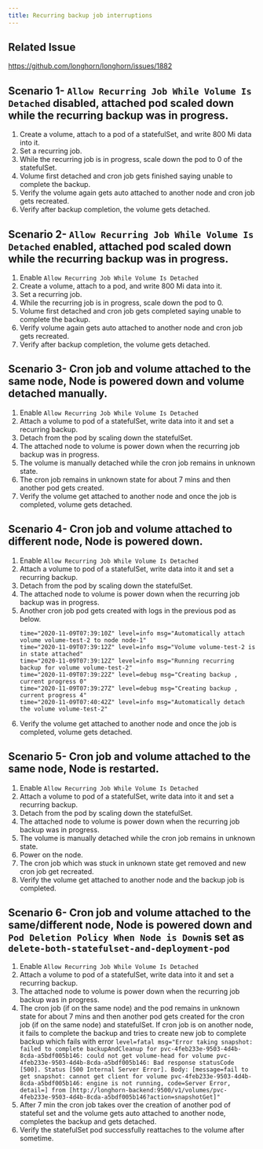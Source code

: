 ```yaml
---
title: Recurring backup job interruptions
---
```


## Related Issue
https://github.com/longhorn/longhorn/issues/1882

## Scenario 1- ```Allow Recurring Job While Volume Is Detached``` disabled, attached pod scaled down while the recurring backup was in progress.
1. Create a volume, attach to a pod of a statefulSet, and write 800 Mi data into it.
2. Set a recurring job.
3. While the recurring job is in progress, scale down the pod to 0 of the statefulSet.
4. Volume first detached and cron job gets finished saying unable to complete the backup.
5. Verify the volume again gets auto attached to another node and cron job gets recreated.
6. Verify after backup completion, the volume gets detached.

## Scenario 2- ```Allow Recurring Job While Volume Is Detached``` enabled, attached pod scaled down while the recurring backup was in progress.
1. Enable ```Allow Recurring Job While Volume Is Detached```
2. Create a volume, attach to a pod, and write 800 Mi data into it.
3. Set a recurring job.
4. While the recurring job is in progress, scale down the pod to 0.
5. Volume first detached and cron job gets completed saying unable to complete the backup.
6. Verify volume again gets auto attached to another node and cron job gets recreated.
7. Verify after backup completion, the volume gets detached.

## Scenario 3- Cron job and volume attached to the same node, Node is powered down and volume detached manually.
1. Enable ```Allow Recurring Job While Volume Is Detached```
2. Attach a volume to pod of a statefulSet, write data into it and set a recurring backup.
3. Detach from the pod by scaling down the statefulSet.
4. The attached node to volume is power down when the recurring job backup was in progress.
5. The volume is manually detached while the cron job remains in unknown state.
6. The cron job remains in unknown state for about 7 mins and then another pod gets created.
7. Verify the volume get attached to another node and once the job is completed, volume gets detached.

## Scenario 4- Cron job and volume attached to different node, Node is powered down.
1. Enable ```Allow Recurring Job While Volume Is Detached```
2. Attach a volume to pod of a statefulSet, write data into it and set a recurring backup.
3. Detach from the pod by scaling down the statefulSet.
4. The attached node to volume is power down when the recurring job backup was in progress.
5. Another cron job pod gets created with logs in the previous pod as below.
    ```
    time="2020-11-09T07:39:10Z" level=info msg="Automatically attach volume volume-test-2 to node node-1"
    time="2020-11-09T07:39:12Z" level=info msg="Volume volume-test-2 is in state attached"
    time="2020-11-09T07:39:12Z" level=info msg="Running recurring backup for volume volume-test-2"
    time="2020-11-09T07:39:22Z" level=debug msg="Creating backup , current progress 0"
    time="2020-11-09T07:39:27Z" level=debug msg="Creating backup , current progress 4"
    time="2020-11-09T07:40:42Z" level=info msg="Automatically detach the volume volume-test-2"
    ```
6. Verify the volume get attached to another node and once the job is completed, volume gets detached.

## Scenario 5- Cron job and volume attached to the same node, Node is restarted.
1. Enable ```Allow Recurring Job While Volume Is Detached```
2. Attach a volume to pod of a statefulSet, write data into it and set a recurring backup.
3. Detach from the pod by scaling down the statefulSet.
4. The attached node to volume is power down when the recurring job backup was in progress.
5. The volume is manually detached while the cron job remains in unknown state.
6. Power on the node.
7. The cron job which was stuck in unknown state get removed and new cron job get recreated.
8. Verify the volume get attached to another node and the backup job is completed.

## Scenario 6- Cron job and volume attached to the same/different node, Node is powered down and ```Pod Deletion Policy When Node is Down```is set as ```delete-both-statefulset-and-deployment-pod```
1. Enable ```Allow Recurring Job While Volume Is Detached```
2. Attach a volume to pod of a statefulSet, write data into it and set a recurring backup.
3. The attached node to volume is power down when the recurring job backup was in progress.
4. The cron job (if on the same node) and the pod remains in unknown state for about 7 mins and then another pod gets created for the cron job (if on the same node) and statefulSet. If cron job is on another node, it fails to complete the backup and tries to create new job to complete backup which fails with error ```level=fatal msg="Error taking snapshot: failed to complete backupAndCleanup for pvc-4feb233e-9503-4d4b-8cda-a5bdf005b146: could not get volume-head for volume pvc-4feb233e-9503-4d4b-8cda-a5bdf005b146: Bad response statusCode [500]. Status [500 Internal Server Error]. Body: [message=fail to get snapshot: cannot get client for volume pvc-4feb233e-9503-4d4b-8cda-a5bdf005b146: engine is not running, code=Server Error, detail=] from [http://longhorn-backend:9500/v1/volumes/pvc-4feb233e-9503-4d4b-8cda-a5bdf005b146?action=snapshotGet]"```
5. After 7 min the cron job takes over the creation of another pod of stateful set and the volume gets auto attached to another node, completes the backup and gets detached.
6. Verify the statefulSet pod successfully reattaches to the volume after sometime.
